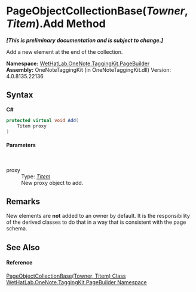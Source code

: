 # PageObjectCollectionBase(*Towner*, *Titem*).Add Method 
 _**\[This is preliminary documentation and is subject to change.\]**_

Add a new element at the end of the collection.

**Namespace:**&nbsp;<a href="56352230-71f2-f4b7-63a8-983965663af5.md">WetHatLab.OneNote.TaggingKit.PageBuilder</a><br />**Assembly:**&nbsp;OneNoteTaggingKit (in OneNoteTaggingKit.dll) Version: 4.0.8135.22136

## Syntax

**C#**<br />
``` C#
protected virtual void Add(
	Titem proxy
)
```


#### Parameters
&nbsp;<dl><dt>proxy</dt><dd>Type: <a href="c5ad82e0-0fdd-bbe5-7422-61f37e0f78d2.md">*Titem*</a><br />New proxy object to add.</dd></dl>

## Remarks
New elements are **not** added to an owner by default. It is the responsibility of the derived classes to do that in a way that is consistent with the page schema.

## See Also


#### Reference
<a href="c5ad82e0-0fdd-bbe5-7422-61f37e0f78d2.md">PageObjectCollectionBase(Towner, Titem) Class</a><br /><a href="56352230-71f2-f4b7-63a8-983965663af5.md">WetHatLab.OneNote.TaggingKit.PageBuilder Namespace</a><br />